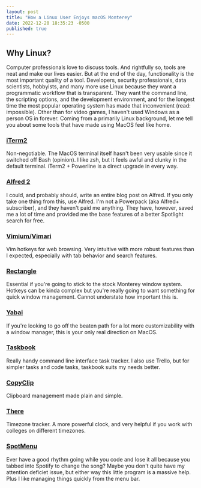 ```yaml
---
layout: post
title: "How a Linux User Enjoys macOS Monterey"
date: 2022-12-20 18:35:23 -0500
published: true
---
```


## Why Linux?
Computer professionals love to discuss tools. And rightfully so, tools are neat and make our lives easier. But at the end of the day, functionality is the most important quality of a tool. Developers, security professionals, data scientists, hobbyists, and many more use Linux because they want a programmatic workflow that is transparent. They want the command line, the scripting options, and the development environment, and for the longest time the most popular operating system has made that inconvenient (read: impossible). Other than for video games, I haven't used Windows as a person OS in forever. Coming from a primarily Linux background, let me tell you about some tools that have made using MacOS feel like home.

### [iTerm2](https://iterm2.com)
Non-negotiable. The MacOS terminal itself hasn't been very usable since it switched off Bash (opinion). I like zsh, but it feels awful and clunky in the default terminal. iTerm2 + Powerline is a direct upgrade in every way.

### [Alfred 2](https://www.alfredapp.com)
I could, and probably should, write an entire blog post on Alfred. If you only take one thing from this, use Alfred. I'm not a Powerpack (aka Alfred+ subscriber), and they haven't paid me anything. They have, however, saved me a lot of time and provided me the base features of a better Spotlight search for free.

### [Vimium](https://github.com/philc/vimium)/[Vimari](https://github.com/televator-apps/vimari)
Vim hotkeys for web browsing. Very intuitive with more robust features than I expected, especially with tab behavior and search features.

### [Rectangle](https://rectangleapp.com)
Essential if you're going to stick to the stock Monterey window system. Hotkeys can be kinda complex but you're really going to want something for quick window management. Cannot understate how important this is.

### [Yabai](https://github.com/koekeishiya/yabai)
If you're looking to go off the beaten path for a lot more customizability with a window manager, this is your only real direction on MacOS. 

### [Taskbook](https://github.com/klaussinani/taskbook)
Really handy command line interface task tracker. I also use Trello, but for simpler tasks and code tasks, taskbook suits my needs better.

### [CopyClip](https://fiplab.com/apps/copyclip-for-mac)
Clipboard management made plain and simple.

### [There](https://there.pm)
Timezone tracker. A more powerful clock, and very helpful if you work with colleges on different timezones.

### [SpotMenu](https://kmikiy.github.io/SpotMenu/)
Ever have a good rhythm going while you code and lose it all because you tabbed into Spotify to change the song? Maybe you don't quite have my attention deficiet issue, but either way this little program is a massive help. Plus I like managing things quickly from the menu bar.
